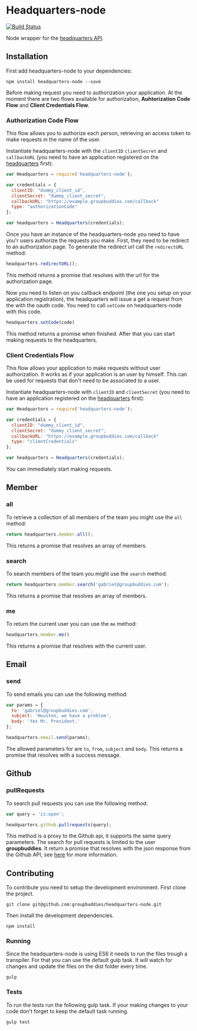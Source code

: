 Headquarters-node
================

[![Build Status](https://semaphoreapp.com/api/v1/projects/f70c710e-d453-4c9e-bdf2-665718bef386/358218/shields_badge.svg)](https://semaphoreapp.com/groupbuddies/headquarters-node)

Node wrapper for the [headquarters API](https://github.com/groupbuddies/headquarters).





Installation
------------

First add headquarters-node to your dependencies:

```
npm install headquarters-node --save
```

Before making request you need to authorization your application. At the moment there are two flows available for authorization, **Auhtorization Code Flow** and **Client Credentials Flow**.

### Authorization Code Flow

This flow allows you to authorize each person, retrieving an access token to make requests in the name of the user.

Instantiate headquarters-node with the `clientID` `clientSecret` and `callbackURL` (you need to have an application registered on the [headquarters](https://hq.groupbuddies.com/admin) first):

```js
var Headquarters = require('headquarters-node');

var credentials = {
  clientID: "dummy_client_id",
  clientSecret: "dummy_client_secret",
  callbackURL: "https://example.groupbuddies.com/callback"
  type: "authorizationCode"
};

var headquarters = Headquarters(credentials);
```

Once you have an instance of the headquarters-node you need to have you'r users authorize the requests you make. First, they need to be redirect to an authorization page. To generate the redirect url call the `redirectURL` method:

```js
headquarters.redirectURL();
```

This method returns a promise that resolves with the url for the authorization page.

Now you need to listen on you callback endpoint (the one you setup on your application registration), the headquarters will issue a get a request from the with the oauth code. You need to call `setCode` on headquarters-node with this code.

```js
headquarters.setCode(code)
```

This method returns a promise when finished. After that you can start making requests to the headquarters.

### Client Credentials Flow

This flow allows your application to make requests without user authorization. It works as if your application is an user by himself. This can be used for requests that don't need to be associated to a user.


Instantiate headquarters-node with `clientID` and `clientSecret` (you need to have an application registered on the [headquarters](https://hq.groupbuddies.com/admin) first):

```js
var Headquarters = require('headquarters-node');

var credentials = {
  clientID: "dummy_client_id",
  clientSecret: "dummy_client_secret",
  callbackURL: "https://example.groupbuddies.com/callback"
  type: "clientCredentials"
};

var headquarters = Headquarters(credentials);
```

You can immediately start making requests.




Member
------

### all

To retrieve a collection of all members of the team you might use the `all`
method:

```js
return headquarters.member.all();
```

This returns a promise that resolves an array of members.

### search

To search members of the team you might use the `search`
method:

```js
return headquarters.member.search('gabriel@groupbuddies.com');
```

This returns a promise that resolves an array of members.

### me

To return the current user you can use the `me` method:

```js
headquarters.member.me()
```

This returns a promise that resolves with the current user.




Email
-----

### send

To send emails you can use the following method:

```js
var params = {
  to: 'gabriel@groupbuddies.com',
  subject: 'Houston, we have a problem',
  body: 'Yes Mr. President.'
};

headquarters.email.send(params);
```

The allowed parameters for are `to`, `from`, `subject` and `body`.
This returns a promise that resolves with a success message.





Github
------

### pullRequests

To search pull requests you can use the following method:

```js
var query = 'is:open';

headquarters.github.pullrequests(query);
```

This method is a proxy to the Github api, it supports the same query parameters.
The search for pull requests is limited to the user **groupbuddies**.
It return a promise that resolves with the json response from the Github API, see [here](https://developer.github.com/v3/pulls/#list-pull-requests) for more information.





Contributing
------------

To contribute you need to setup the development environment. First clone the project.

```
git clone git@github.com:groupbuddies/headquarters-node.git
```

Then install the development dependencies.

```
npm install
```

### Running

Since the headquarters-node is using ES6 it needs to run the files trough a transpiler. For that you can use the default gulp task. It will watch for changes and update the files on the dist folder every time.

```
gulp
```

### Tests

To run the tests run the following gulp task. If your making changes to your code don't forget to keep the default task running.

```
gulp test
```
